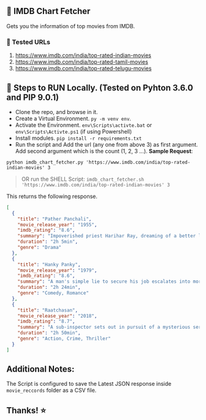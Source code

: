 ## :memo: IMDB Chart Fetcher

Gets you the information of top movies from IMDB.

### :pushpin: Tested URLs

1. https://www.imdb.com/india/top-rated-indian-movies
2. https://www.imdb.com/india/top-rated-tamil-movies
3. https://www.imdb.com/india/top-rated-telugu-movies

## :bookmark: Steps to RUN Locally. (Tested on Pyhton 3.6.0 and PIP 9.0.1)

- Clone the repo, and browse in it.
- Create a Virtual Environment. `py -m venv env`.
- Activate the Environment. `env\Scripts\activte.bat` or `env\Scripts\Activte.ps1` (if using Powershell)
- Install modules. `pip install -r requirements.txt`
- Run the script and Add the url (any one from above 3) as first argument. Add second argument which is the count (1, 2, 3 ...). **Sample Request**:

`python imdb_chart_fetcher.py 'https://www.imdb.com/india/top-rated-indian-movies' 3`

> OR run the SHELL Script:
> `imdb_chart_fetcher.sh 'https://www.imdb.com/india/top-rated-indian-movies' 3`

This returns the following response.

```json
[
  {
    "title": "Pather Panchali",
    "movie_release_year": "1955",
    "imdb_rating": "8.6",
    "summary": "Impoverished priest Harihar Ray, dreaming of a better life for himself and his family, leaves his rural Bengal village in search of work.",
    "duration": "2h 5min",
    "genre": "Drama"
  },
  {
    "title": "Hanky Panky",
    "movie_release_year": "1979",
    "imdb_rating": "8.6",
    "summary": "A man's simple lie to secure his job escalates into more complex lies when his orthodox boss gets suspicious.",
    "duration": "2h 24min",
    "genre": "Comedy, Romance"
  },
  {
    "title": "Raatchasan",
    "movie_release_year": "2018",
    "imdb_rating": "8.7",
    "summary": "A sub-inspector sets out in pursuit of a mysterious serial killer who targets teen school girls and murders them brutally.",
    "duration": "2h 50min",
    "genre": "Action, Crime, Thriller"
  }
]
```

## Additional Notes:

The Script is configured to save the Latest JSON response inside `movie_reccords` folder as a CSV file.

## Thanks! :star:
